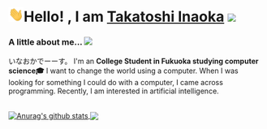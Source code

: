 <!-- ### Hi there 👋 -->

<h1> <img src="https://raw.githubusercontent.com/ABSphreak/ABSphreak/master/gifs/Hi.gif" width="30px">Hello! , I am <a href="https://github.com/takatoshiinaoka">Takatoshi Inaoka</a> <img src="https://emojis.slackmojis.com/emojis/images/1531849430/4246/blob-sunglasses.gif?1531849430" width="30px"></h1>

### A little about me... <img src="https://media.giphy.com/media/VgCDAzcKvsR6OM0uWg/giphy.gif" width="50">

いなおかでーーす。
I'm an **College Student in Fukuoka studying computer science🎓** I want to change the world using a computer. When I was looking for something I could do with a computer, I came across programming. Recently, I am interested in artificial intelligence. <br/><br/>

<!--
**takatoshiinaoka/takatoshiinaoka** is a ✨ _special_ ✨ repository because its `README.md` (this file) appears on your GitHub profile.

Here are some ideas to get you started:

- 🔭 I’m currently working on ...
- 🌱 I’m currently learning ...
- 👯 I’m looking to collaborate on ...
- 🤔 I’m looking for help with ...
- 💬 Ask me about ...
- 📫 How to reach me: ...
- 😄 Pronouns: ...
- ⚡ Fun fact: ...
-->

<!--
[![takatoshiinaoka](https://raw.githubusercontent.com/takatoshiinaoka/takatoshiinaoka/main/profile-summary-card-output/nord_dark/1-repos-per-language.svg)](https://github.com/takatoshiinaoka/github-profile-summary-cards)
-->

<a href="https://github.com/anuraghazra1/github-readme-stats">
  <img align="center" src="https://github-readme-stats.anuraghazra1.vercel.app/api?username=takatoshiinaoka&show_icons=true&include_all_commits=true&theme=material-palenight" alt="Anurag's github stats" />
</a>
<a href="https://github.com/anuraghazra1/github-readme-stats">
  <!-- Change the `github-readme-stats.anuraghazra1.vercel.app` to `github-readme-stats.vercel.app`  -->
  <img align="center" src="https://github-readme-stats.anuraghazra1.vercel.app/api/top-langs/?username=takatoshiinaoka&layout=compact&theme=material-palenight" />
</a>

